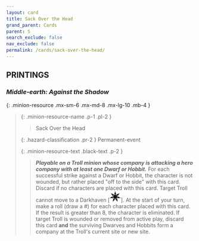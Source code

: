 ```yaml
---
layout: card
title: Sack Over the Head
grand_parent: Cards
parent: S
search_exclude: false
nav_exclude: false
permalink: /cards/sack-over-the-head/
---
```


## PRINTINGS


### _Middle-earth: Against the Shadow_

{: .minion-resource .mx-sm-6 .mx-md-8 .mx-lg-10 .mb-4 }
> {: .minion-resource-name .p-1 .pl-2 }
> > <div class="hazard-mp"></div>
> > <div class="card-name">Sack Over the Head</div>
>
> {: .hazard-classification .pr-2 }
> Permanent-event
>
> {: .minion-resource-text .black-text .p-2 }
> > ***Playable on a Troll minion whose company is attacking a hero company with at least one Dwarf or Hobbit.*** For each successful strike against a Dwarf or Hobbit, the character is not wounded, but rather placed "off to the side" with this card. Discard if no characters are placed with this card. Target Troll cannot move to a Darkhaven <nobr>[<img src="/assets/images/dark-haven.svg">]</nobr>. At the start of your turn, make a roll (draw a #) for each character placed with this card. If the result is greater than 8, the character is eliminated. If target Troll is wounded or removed from active play, discard this card **and** the surviving Dwarves and Hobbits form a company at the Troll's current site or new site. 
> 
